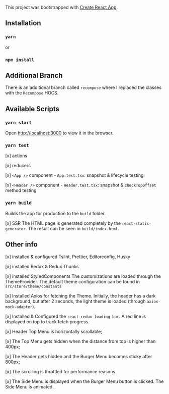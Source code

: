 This project was bootstrapped with [Create React App](https://github.com/facebook/create-react-app).

## Installation
### `yarn`
or
### `npm install`

## Additional Branch
There is an additional branch called `recompose` where I replaced the classes with the `Recompose` HOCS.

## Available Scripts
### `yarn start`
Open [http://localhost:3000](http://localhost:3000) to view it in the browser.

### `yarn test`
[x] actions

[x] reducers

[x] `<App />` component - `App.test.tsx`: snapshot & lifecycle testing

[x] `<Header />` component - `Header.test.tsx`: snapshot & `checkTopOffset` method testing

### `yarn build`
Builds the app for production to the `build` folder.

[x] SSR
The HTML page is generated completely by the `react-static-generator`. The result can be seen in `build/index.html`.

## Other info
[x] installed & configured Tslint, Prettier, Editorconfig, Husky

[x] installed Redux & Redux Thunks

[x] installed StyledComponents
The customizations are loaded through the ThemeProvider. The default theme configuration can be found in `src/store/theme/constants`

[x] Installed Axios for fetching the Theme.
Initially, the header has a dark background, but after 2 seconds, the light theme is loaded (through `axiox-mock-adapter`).

[x] Installed & Configured the `react-redux-loading-bar`. A red line is displayed on top to track fetch progress.

[x] Header Top Menu is horizontally scrollable;

[x] The Top Menu gets hidden when the distance from top is higher than 400px;

[x] The Header gets hidden and the Burger Menu becomes sticky after 800px;

[x] The scrolling is throttled for performance reasons.

[x] The Side Menu is displayed when the Burger Menu button is clicked. The Side Menu is animated.
